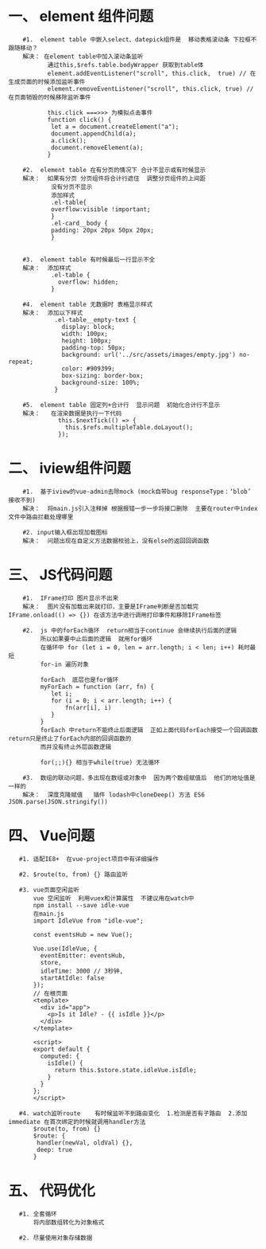 # 一、 element 组件问题
        #1.  element table 中嵌入select、datepick组件是  移动表格滚动条 下拉框不跟随移动？
        解决： 在element table中加入滚动条监听
               通过this,$refs.table.bodyWrapper 获取到table体
               element.addEventListener("scroll", this.click,  true) // 在生成页面的时候添加监听事件
               element.removeEventListener("scroll", this.click, true) // 在页面销毁的时候移除监听事件

               this.click ===>>> 为模拟点击事件
               function click() {
                let a = document.createElement("a");
                document.appendChild(a);
                a.click();
                document.removeElement(a);
               }

        #2.  element table 在有分页的情况下 合计不显示或有时候显示
        解决：  如果有分页 分页组件将合计行遮住  调整分页组件的上间距
                没有分页不显示
                添加样式
                .el-table{
                overflow:visible !important;
                }
                .el-card__body {
                padding: 20px 20px 50px 20px;
                }


        #3.  element table 有时候最后一行显示不全
        解决：  添加样式
                .el-table {
                  overflow: hidden;
                }

        #4.  element table 无数据时 表格显示样式
        解决：  添加以下样式
                 .el-table__empty-text {
                   display: block;
                   width: 100px;
                   height: 100px;
                   padding-top: 50px;
                   background: url('../src/assets/images/empty.jpg') no-repeat;
                   color: #909399;
                   box-sizing: border-box;
                   background-size: 100%;
                 }

        #5.  element table 固定列+合计行  显示问题  初始化合计行不显示
        解决：   在渲染数据是执行一下代码
                  this.$nextTick(() => {
                    this.$refs.multipleTable.doLayout();
                  });


# 二、 iview组件问题
        #1.  基于iview的vue-admin去除mock (mock自带bug responseType：‘blob’ 接收不到)
        解决：  将main.js引入注释掉 根据报错一步一步将接口删除  主要在router中index文件中路由拦截处理哪里

        #2. input输入框出现加载图标
        解决：  问题出现在自定义方法数据校验上，没有else的返回回调函数


# 三、 JS代码问题
        #1.  IFrame打印 图片显示不出来
        解决：  图片没有加载出来就打印，主要是IFrame判断是否加载完  IFrame.onload(() => {}) 在该方法中进行调用打印事件和移除IFrame标签

        #2.  js 中的forEach循环  return相当于continue 会继续执行后面的逻辑
             所以如果要中止后面的逻辑  就用for循环
             在循环中 for (let i = 0, len = arr.length; i < len; i++) 耗时最短
             for-in 遍历对象

             forEach  底层也是for循环
             myForEach = function (arr, fn) {
                let i;
                for (i = 0; i < arr.length; i++) {
                    fn(arr[i], i)
                }
             }
             forEach 中return不能终止后面逻辑  正如上面代码forEach接受一个回调函数  return只是终止了forEach内部的回调函数的
             而并没有终止外层函数逻辑

             for(;;){} 相当于while(true) 无法循环

        #3.  数组的联动问题，多出现在数组或对象中  因为两个数组赋值后  他们的地址值是一样的
        解决：  深度克隆赋值   插件 lodash中cloneDeep() 方法 ES6 JSON.parse(JSON.stringify())


# 四、 Vue问题
       #1. 适配IE8+  在vue-project项目中有详细操作

       #2. $route(to, from) {} 路由监听

       #3. vue页面空闲监听
           vue 空闲监听  利用vuex和计算属性  不建议用在watch中
           npm install --save idle-vue
           在main.js
           import IdleVue from "idle-vue";

           const eventsHub = new Vue();

           Vue.use(IdleVue, {
             eventEmitter: eventsHub,
             store,
             idleTime: 3000 // 3秒钟,
             startAtIdle: false
           });
           // 在根页面
           <template>
             <div id="app">
               <p>Is it Idle? - {{ isIdle }}</p>
             </div>
           </template>

           <script>
           export default {
             computed: {
               isIdle() {
                 return this.$store.state.idleVue.isIdle;
               }
             }
           };
           </script>

       #4. watch监听route    有时候监听不到路由变化  1.检测是否有子路由  2.添加immediate 在首次绑定的时候就调用handler方法
           $route(to, from) {}
           $route: {
            handler(newVal, oldVal) {},
            deep: true
           }


# 五、 代码优化
       #1. 全套循环
           将内部数组转化为对象格式

       #2. 尽量使用对象存储数据









